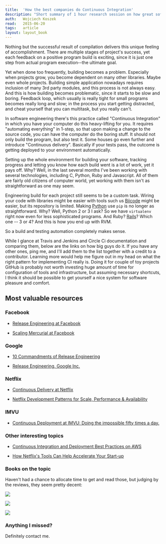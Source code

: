 ```yaml
---
title:	'How the best companies do Continuous Integration'
description: "Short summary of 1 hour research session on how great software companies use Continuous Integration."
auth:	Wojciech Koszek
read:	2015-06-20
tags:	article
layout: layout_book
---
```


Nothing but the successful result of compilation delivers this unique
feeling of accomplishment. There are multiple stages of project's success,
yet each feedback on a positive program build is exciting, since it is just one
step from actual program execution--the ultimate goal.

Yet when done too frequently, building becomes a problem. Especially when
projects grow, you become dependent on many other libraries. Maybe even
whole projects. Building simple application nowadays requires inclusion of
many 3rd party modules, and this process is not always easy.
And this is how building becomes problematic, since
it starts to be slow and boring. Feedback loop, which usually is really
tight for small programs becomes really long and slow; in the process you start
getting distracted, and cheat yourself that you can multitask, but you
really can't.

In software engineering there's this practice called "Continuous
Integration" in which you have your computer do this heavy-lifting for you.
It requires "automating everything" in 1-step, so that upon making a change
to the source code, you can have the computer do the boring stuff. It should
not only build the program, but also test it. Some houses go even further
and introduce "Continuous delivery". Basically if your tests pass, the
outcome is getting deployed to your environment automatically.

Setting up the whole environment for building your software,
tracking progress and letting you know how each build went is a lot of work,
yet it pays off. Why? Well, in the last several months I've been working
with several technologies, including C, Python, Ruby and Javascript. All of
them are fairly old citizens of computer world, yet working with them isn't
as straightforward as one may seem. 

Engineering build for each project still seems to be a custom task. Wiring
your code with libraries might be easier with tools such us
[Biicode](https://www.biicode.com/)
might be easier, but its repository is
limited. Making
[Python](http://www.python.org)
use ``pip`` is no longer as
straightforward. Why?  Well, Python 2 or 3 I ask? So we have ``virtualenv``
right now even for less sophisticated programs. And Ruby?
[Rails](http://rubyonrails.org)?
Which one -- 3 or 4? And this is how you
end up with RVM.

So a build and testing automation
completely makes sense.

While I glance at Travis and Jenkins and Circle Ci documentation and
comparing them, below are the links on how big guys do it. If you have any
other ones, ping me, and I'll add them to the list together with a credit
to a contributor. Learning more would help me figure out in my head on what the right
pattern for implementing CI really is. Doing it for couple of toy projects
GitHub is probably not worth investing huge amount of time for configuration
of tools and infrastructure, but assuming necessary shortcuts, I think it
should be possible to get yourself a nice system for software pleasure and
comfort.

## Most valuable resources

### Facebook

- [Release Engineering at Facebook](http://arstechnica.com/business/2012/04/exclusive-a-behind-the-scenes-look-at-facebook-release-engineering/)

- [Scaling Mercurial at Facebook](https://code.facebook.com/posts/218678814984400/scaling-mercurial-at-facebook/)


### Google

- [10 Commandments of Release Engineering](https://www.usenix.org/conference/lisa10/10-commandments-release-engineering)

- [Release Engineering, Google Inc.](https://www.youtube.com/watch?v=RNMjYV_UsQ8)

### Netflix

- [Continuous Delivery at Netflix](https://www.youtube.com/watch?v=7oEvlcUMqpE)

- [Netflix Development Patterns for Scale, Performance & Availability](https://www.youtube.com/watch?v=jCanhyFDopQ)

### IMVU

- [Continuous Deployment at IMVU: Doing the impossible fifty times a day.](http://timothyfitz.com/2009/02/10/continuous-deployment-at-imvu-doing-the-impossible-fifty-times-a-day/)

### Other interesting topics

- [Continuous Integration and Deployment Best Practices on AWS](https://www.youtube.com/watch?v=KOJUEioYJcM)

- [How Netflix's Tools Can Help Accelerate Your Start-up](https://www.youtube.com/watch?v=apD7Ovl85vE)

### Books on the topic

Haven't had a chance to allocate time to get and read those, but judging by
the reviews, they seem pretty decent:

<a href="http://www.amazon.com/gp/product/0321601912/ref=as_li_tl?ie=UTF8&camp=1789&creative=390957&creativeASIN=0321601912&linkCode=as2&tag=wojcadamkoszh-20&linkId=2QY7PRVHDFVTPRXH"><img border="0" src="http://ws-na.amazon-adsystem.com/widgets/q?_encoding=UTF8&ASIN=0321601912&Format=_SL160_&ID=AsinImage&MarketPlace=US&ServiceVersion=20070822&WS=1&tag=wojcadamkoszh-20" ></a><img src="http://ir-na.amazon-adsystem.com/e/ir?t=wojcadamkoszh-20&l=as2&o=1&a=0321601912" width="1" height="1" border="0" alt="" style="border:none !important; margin:0px !important;" />

<a href="http://www.amazon.com/gp/product/0321336380/ref=as_li_tl?ie=UTF8&camp=1789&creative=390957&creativeASIN=0321336380&linkCode=as2&tag=wojcadamkoszh-20&linkId=A5O2VUJJPMSFBHY2"><img border="0" src="http://ws-na.amazon-adsystem.com/widgets/q?_encoding=UTF8&ASIN=0321336380&Format=_SL160_&ID=AsinImage&MarketPlace=US&ServiceVersion=20070822&WS=1&tag=wojcadamkoszh-20" ></a><img src="http://ir-na.amazon-adsystem.com/e/ir?t=wojcadamkoszh-20&l=as2&o=1&a=0321336380" width="1" height="1" border="0" alt="" style="border:none !important; margin:0px !important;" />

<a href="http://www.amazon.com/gp/product/0321821726/ref=as_li_tl?ie=UTF8&camp=1789&creative=390957&creativeASIN=0321821726&linkCode=as2&tag=wojcadamkoszh-20&linkId=V2W3QJJWRQKZ7YM2"><img border="0" src="http://ws-na.amazon-adsystem.com/widgets/q?_encoding=UTF8&ASIN=0321821726&Format=_SL160_&ID=AsinImage&MarketPlace=US&ServiceVersion=20070822&WS=1&tag=wojcadamkoszh-20" ></a><img src="http://ir-na.amazon-adsystem.com/e/ir?t=wojcadamkoszh-20&l=as2&o=1&a=0321821726" width="1" height="1" border="0" alt="" style="border:none !important; margin:0px !important;" />

### Anything I missed?

Definitely contact me.
